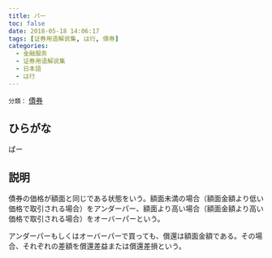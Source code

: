 ```yaml
---
title: パー
toc: false
date: 2018-05-18 14:06:17
tags: [证券用语解说集, は行, 債券]
categories:
  - 金融服务
  - 证券用语解说集
  - 日本語
  - は行
---
```


`分類：` [債券](/tags/債券/)

## ひらがな

ぱー

## 説明

債券の価格が額面と同じである状態をいう。額面未満の場合（額面金額より低い価格で取引される場合）をアンダーパー、額面より高い場合（額面金額より高い価格で取引される場合）をオーバーパーという。

アンダーパーもしくはオーバーパーで買っても、償還は額面金額である。その場合、それぞれの差額を償還差益または償還差損という。
